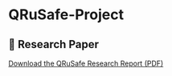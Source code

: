 # QRuSafe-Project

## 📄 Research Paper
[Download the QRuSafe Research Report (PDF)](./QRuSafe%20Report%20Paper.pdf)
